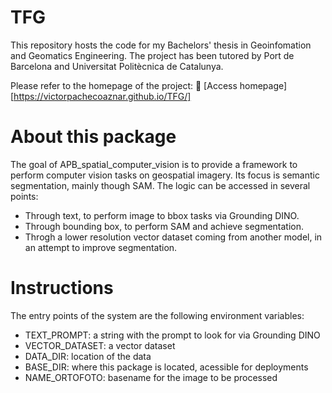 # TFG
This repository hosts the code for my Bachelors' thesis in Geoinfomation and Geomatics Engineering.
The project has been tutored by Port de Barcelona and Universitat Politècnica de Catalunya.

Please refer to the homepage of the project:
🏡 [Access homepage][https://victorpachecoaznar.github.io/TFG/]

# About this package
The goal of APB_spatial_computer_vision is to provide a framework to perform computer vision tasks on geospatial imagery.
Its focus is semantic segmentation, mainly though SAM. The logic can be accessed in several points: 

- Through text, to perform image to bbox tasks via Grounding DINO.
- Through bounding box, to perform SAM and achieve segmentation.
- Throgh a lower resolution vector dataset coming from another model, in an attempt to improve segmentation.

# Instructions
The entry points of the system are the following environment variables:
- TEXT_PROMPT: a string with the prompt to look for via Grounding DINO
- VECTOR_DATASET: a vector dataset
- DATA_DIR: location of the data
- BASE_DIR: where this package is located, acessible for deployments
- NAME_ORTOFOTO: basename for the image to be processed

